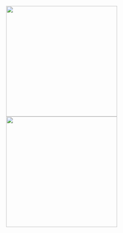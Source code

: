 <p float="left">
  <img src="https://github.com/user-attachments/assets/a14d114a-f7d3-427e-a6f2-e86393e90977" width="300" style="margin-right: 20px;"/>
  <img src="https://github.com/user-attachments/assets/847b8bda-9a54-4354-845f-de7cd349b456" width="300"/>
</p>
